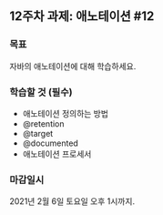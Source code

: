 <h2>12주차 과제: 애노테이션 #12</h2>

<h3>목표</h3>

자바의 애노테이션에 대해 학습하세요.

<h3>학습할 것 (필수)</h3>

- 애노테이션 정의하는 방법
- @retention
- @target
- @documented
- 애노테이션 프로세서

<h3>마감일시</h3>

2021년 2월 6일 토요일 오후 1시까지.
